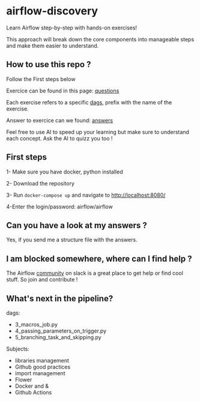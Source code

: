 # airflow-discovery
Learn Airflow step-by-step with hands-on exercises! 

This approach will break down the core components into manageable steps and make them easier to understand.

## How to use this repo ?

Follow the First steps below

Exercice can be found in this page: [questions](https://github.com/80auline/airflow-discovery/blob/main/dags/README.md)

Each exercise refers to a specific [dags](https://github.com/80auline/airflow-discovery/tree/main/dags), prefix with the name of the exercise.

Answer to exercice can we found: [answers](https://github.com/80auline/airflow-discovery/blob/main/answers/README.md)

Feel free to use AI to speed up your learning but make sure to understand each concept. Ask the AI to quizz you too !

## First steps

1- Make sure you have docker, python installed

2- Download the repository

3- Run `docker-compose up` and navigate to [http://localhost:8080/](http://localhost:8080/)

4-Enter the login/password: airflow/airflow

## Can you have a look at my answers ?

Yes, if you send me a structure file with the answers.

## I am blocked somewhere, where can I find help ?

The Airflow [community](https://airflow.apache.org/community/) on slack is a great place to get help or find cool stuff. So join and contribute !

## What's next in the pipeline? 

dags:
- 3_macros_job.py
- 4_passing_parameters_on_trigger.py 
- 5_branching_task_and_skipping.py

Subjects:
- libraries management
- Github good practices
- import management
- Flower
- Docker and &
- Github Actions
